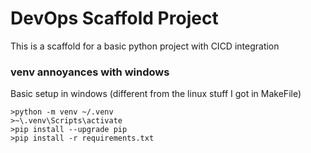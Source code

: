 # DevOps Scaffold Project

This is a scaffold for a basic python project with CICD integration

### venv annoyances with windows

Basic setup in windows (different from the linux stuff I got in MakeFile)

```none
>python -m venv ~/.venv
>~\.venv\Scripts\activate       
>pip install --upgrade pip 
>pip install -r requirements.txt

```
